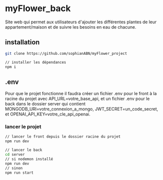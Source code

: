 # myFlower_back

Site web qui permet aux utilisateurs d'ajouter les différentes plantes de leur appartement/maison et de suivre les besoins en eau de chacune. 

## installation 

```bash
git clone https://github.com/sophianABN/myFlower_project

// installer les dépendances
npm i 
```

## .env

Pour que le projet fonctionne il faudra créer un fichier .env pour le front à la racine du projet avec API_URL=votre_base_api, et un fichier .env pour le back dans le dossier server qui contient MONGODB_URI=votre_connexion_a_mongo, JWT_SECRET=un_code_secret, et OPENAI_API_KEY=votre_cle_api_openai.

### lancer le projet

```bash
// lancer le front depuis le dossier racine du projet
npm run dev

// lancer le back
cd server
// si nodemon installé
npm run dev
// sinon
npm run start
```

